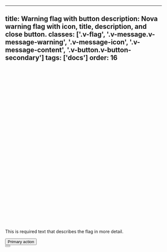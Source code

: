 <!--
 *              Copyright (c) 2025 Visa, Inc.
 *
 * Licensed under the Apache License, Version 2.0 (the "License");
 * you may not use this file except in compliance with the License.
 * You may obtain a copy of the License at
 *
 *         http://www.apache.org/licenses/LICENSE-2.0
 *
 * Unless required by applicable law or agreed to in writing, software
 * distributed under the License is distributed on an "AS IS" BASIS,
 * WITHOUT WARRANTIES OR CONDITIONS OF ANY KIND, either express or implied.
 * See the License for the specific language governing permissions and
 * limitations under the License.
 *
 -->
---
title: Warning flag with button
description: Nova warning flag with icon, title, description, and close button. 
classes: ['.v-flag', '.v-message.v-message-warning', '.v-message-icon', '.v-message-content', '.v-button.v-button-secondary']
tags: ['docs']
order: 16
---

<div class="v-message v-message-warning v-flag">
  <svg aria-hidden="true" class="v-icon v-icon-visa v-icon-low v-message-icon" focusable="false" viewbox="0 0 24 24">
    <use href="#visa-warning-low">
    </use>
  </svg>
  <div class="v-message-content v-pl-2 v-pb-2">
    <p class="v-mb-8">
      This is required text that describes the flag in more detail.
    </p>
    <button class="v-button v-button-secondary">
      Primary action
    </button>
  </div>
  <button aria-label="close" class="v-button v-button-icon v-button-tertiary v-button-small v-button-subtle -v-mt-8 -v-mr-8" type="button">
    <svg aria-hidden="true" class="v-icon v-icon-visa v-icon-tiny" focusable="false" viewbox="0 0 16 16">
      <use href="#visa-close-tiny">
      </use>
    </svg>
  </button>
</div>
